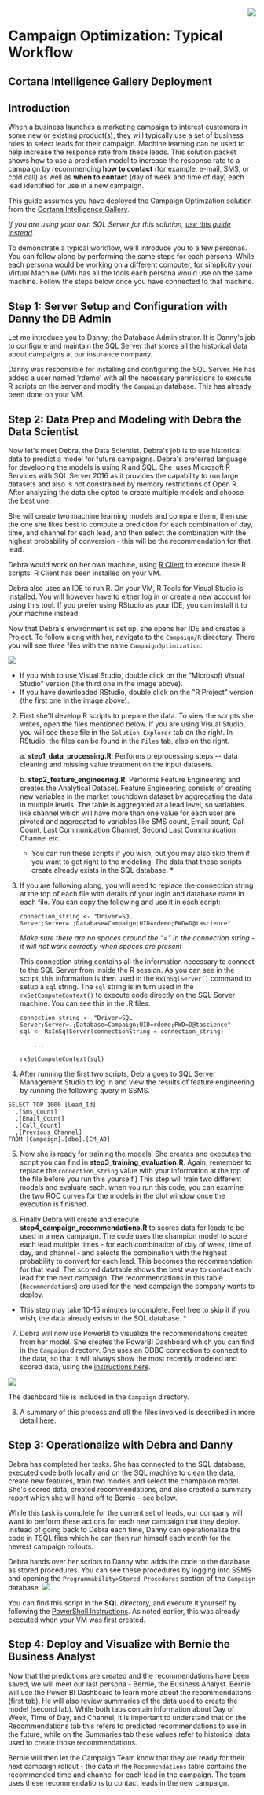 <img src="../Images/management.png" align="right">
<h1>Campaign Optimization:
Typical Workflow </h1>
<h2> Cortana Intelligence Gallery Deployment</h2>

## Introduction
When a business launches a marketing campaign to interest customers in some new or existing product(s), they will typically use  a set of  business rules to select leads for their campaign.  Machine learning can be used to help increase the response rate from these leads.   This solution packet shows how to use a prediction model to increase the response rate to a campaign by recommending  **how to contact** (for example, e-mail, SMS, or cold call) as well as **when to contact** (day of week and time of day) each lead identified for use in a new campaign.

This guide assumes you have deployed the Campaign Optimzation solution from the [Cortana Intelligence Gallery](https://gallery.cortanaintelligence.com/Solution/e992f8c1b29f4df897301d11796f9e7c). 

*If you are using your own SQL Server for this solution, [use this guide instead](Typical_Workflow.md).*

To demonstrate a typical workflow, we'll introduce you to a few personas.  You can follow along by performing the same steps for each persona.  While each persona would be working on a different computer, for simplicity your Virtual Machine (VM) has all the tools each persona would use on the same machine.  Follow the steps below once you have connected to that machine.

## Step 1: Server Setup and Configuration with Danny the DB Admin

Let me introduce you to  Danny, the Database Administrator. It is Danny's job to configure and maintain the SQL Server that stores all the historical data about campaigns at our insurance company.  

Danny was responsible for installing and configuring the SQL Server.  He has added a user named 'rdemo' with all the necessary permissions to execute R scripts on the server and modify the `Campaign` database.  This has already been done on your VM.

## Step 2: Data Prep and Modeling with Debra the Data Scientist

Now let's meet Debra, the Data Scientist. Debra's job is to use historical data to predict a model for future campaigns. Debra's preferred language for developing the models is using R and SQL. She  uses Microsoft R Services with SQL Server 2016 as it provides the capability to run large datasets and also is not constrained by memory restrictions of Open R.  After analyzing the data she opted to create multiple models and choose the best one.  

She will create two machine learning models and compare them, then use the one she likes best to compute a prediction for each combination of day, time, and channel for each lead, and then select the combination with the highest probability of conversion - this will be the recommendation for that lead.  

Debra would work on her own machine, using  [R Client](https://msdn.microsoft.com/en-us/microsoft-r/install-r-client-windows) to execute these R scripts. R Client has been installed on your VM.

Debra also uses an IDE to run R.  On your VM, R Tools for Visual Studio is installed.  You will however have to either log in or create a new account for using this tool.  If you prefer using RStudio as your IDE, you can install it to your machine instead.


Now that Debra's environment is set up, she  opens her IDE and creates a Project.  To follow along with her, navigate to the `Campaign/R` directory.  There you will see three files with the name `CampaignOptimization`:

<img src="../Images/project.png">


* If you wish to use Visual Studio, double click on the "Microsoft Visual Studio" version (the third one in the image above).
* If you have downloaded RStudio, double click on the "R Project" version (the first one in the image above).


2.  First she'll develop R scripts to prepare the data.  To view the scripts she writes, open the files mentioned below.  If you are using Visual Studio, you will see these file in the `Solution Explorer` tab on the right.  In RStudio, the files can be found in the `Files` tab, also on the right.



    a.	**step1_data_processing.R**:  Performs preprocessing steps -- data cleaning and missing value treatment on the input datasets. 

    b.	**step2_feature_engineering.R**:  Performs Feature Engineering and creates the Analytical Dataset.   Feature Engineering consists of creating new variables in the market touchdown dataset by aggregating the data in multiple levels.  The table is aggregated at a lead level, so variables like channel which will have more than one value for each user are pivoted and aggregated to variables like SMS count, Email count, Call Count, Last Communication Channel, Second Last Communication Channel etc.
    
    * You can run these scripts if you wish, but you may also skip them if you want to get right to the modeling.  The data that these scripts create already exists in the SQL database. * 

3.  If you are following along, you will need to replace the connection string at the top of each file with details of your login and database name in each file.  You can copy the following and use it in each script:
   
    ```
    connection_string <- "Driver=SQL Server;Server=.;Database=Campaign;UID=rdemo;PWD=D@tascience"
    ```

    *Make sure there are no spaces around the "=" in the connection string - it will not work correctly when spaces are present*

    This connection string contains all the information necessary to connect to the SQL Server from inside the R session. As you can see in the script, this information is then used in the `RxInSqlServer()` command to setup a `sql` string.  The `sql` string is in turn used in the `rxSetComputeContext()` to execute code directly on the SQL Server machine.  You can see this in the .R files:

    ```
    connection_string <- "Driver=SQL Server;Server=.;Database=Campaign;UID=rdemo;PWD=D@tascience"
    sql <- RxInSqlServer(connectionString = connection_string)

        ...

    rxSetComputeContext(sql)
    ```

    
 4.  After running the first two scripts, Debra goes to SQL Server Management Studio to log in and view the results of feature engineering by running the following query in SSMS.

  ```
  SELECT TOP 1000 [Lead_Id]
    ,[Sms_Count]
    ,[Email_Count]
    ,[Call_Count]
    ,[Previous_Channel]
  FROM [Campaign].[dbo].[CM_AD]
  ```

5.  Now she is ready for training the models.  She creates and executes the script you can find in **step3_training_evaluation.R**. Again, remember to replace the `connection_string` value with your information at the top of the file before you run this yourself.)  This step will train two different models and evaluate each.  when you run this code, you can examine the two ROC curves for the models in the plot window once the execution is finished.

6.  Finally Debra will create and execute **step4_campaign_recommendations.R** to scores data for leads to be used in a new campaign. The code uses the champion model to score each lead multiple times - for each combination of day of week, time of day, and channel - and selects the combination with the highest probability to convert for each lead.  This becomes the recommendation for that lead.  The scored datatable shows the best way to contact each lead for the next campaign. The recommendations in this table (`Recommendations`) are used for the next campaign the company wants to deploy.

  * This step may take 10-15 minutes to complete.  Feel free to skip it if you wish, the data already exists in the SQL database. *

7.  Debra will now use PowerBI to visualize the recommendations created from her model.  She creates the PowerBI Dashboard which you can find in the `Campaign` directory.  She uses an ODBC connection to connect to the data, so that it will always show the most recently modeled and scored data, using the [instructions here](Visualize_Results.md).

<img src="../Images/visualize.png">

The dashboard file is included in the `Campaign` directory.

8.  A summary of this process and all the files involved is described in more detail [here](../data-scientist.md).


## Step 3: Operationalize with Debra and Danny

Debra has completed her tasks.  She has connected to the SQL database, executed code both locally and on the SQL machine to clean the data, create new features, train two models and select the champaion model. She's scored data, created recommendations, and also created a summary report which she will hand off to Bernie - see below.

While this task is complete for the current set of leads, our company will want to perform these actions for each new campaign that they deploy.  Instead of going back to Debra each time, Danny can operationalize the code in TSQL files which he can then run himself each month for the newest campaign rollouts.

Debra hands over her scripts to Danny who adds the code to the database as stored procedures.  You can see these procedures by logging into SSMS and opening the `Programmability>Stored Procedures` section of the `Campaign` database.
<img src="../Images/storedproc.png">

You can find this script in the **SQL** directory, and execute it yourself by following the [PowerShell Instructions](Powershell_Instructions.md).  As noted earlier, this was already executed when your VM was first created.  

## Step 4: Deploy and Visualize with Bernie the Business Analyst 

Now that the predictions are created and the recommendations have been saved, we will meet our last persona - Bernie, the Business Analyst. Bernie will use the Power BI Dashboard to learn more about the recommendations (first tab). He will also review summaries of the data used to create the model (second tab).  While both tabs contain information about Day of Week, Time of Day, and Channel, it is important to understand that on the Recommendations tab this refers to predicted recommendations to use in the future, while on the Summaries tab these values refer to historical data used to create those recommendations.  

Bernie will then let the Campaign Team know that they are ready for their next campaign rollout - the data in the `Recommendations` table contains the recommended time and channel for each lead in the campaign.  The team uses these recommendations to contact leads in the new campaign.
